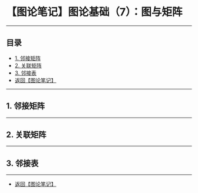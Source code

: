 # 【图论笔记】图论基础（7）：图与矩阵
---

## 目录

+ <a href="#1">1. 邻接矩阵</a>
+ <a href="#2">2. 关联矩阵</a>
+ <a href="#3">3. 邻接表</a>
+ <a href="/html/notes/graph-theory/graph-theory.html"> 返回【图论笔记】 </a>

---

## <a name="1"> 1. 邻接矩阵 </a>

---

## <a name="2"> 2. 关联矩阵 </a>

---

## <a name="3"> 3. 邻接表 </a>

---

+ <a href="/html/notes/graph-theory/graph-theory.html"> 返回【图论笔记】 </a>